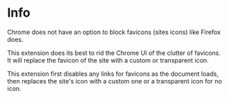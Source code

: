 # Info

Chrome does not have an option to block favicons (sites icons) like Firefox does.

This extension does its best to rid the Chrome UI of the clutter of favicons.  It will replace the favicon of the site with a custom or transparent icon.  

This extension first disables any links for favicons as the document loads, then replaces the site's icon with a custom one or a transparent icon for no icon.